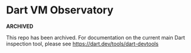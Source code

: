 # Dart VM Observatory

**ARCHIVED**

This repo has been archived. For documentation on the current main Dart inspection tool,
please see https://dart.dev/tools/dart-devtools
